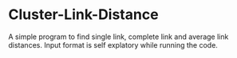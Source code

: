 # Cluster-Link-Distance
A simple program to find single link, complete link and average link distances.
Input format is self explatory while running the code.
